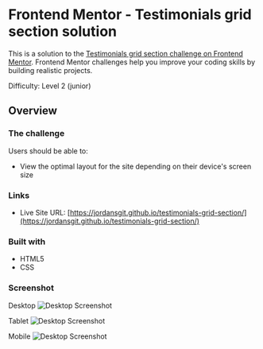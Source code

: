 # Frontend Mentor - Testimonials grid section solution

This is a solution to the [Testimonials grid section challenge on Frontend Mentor](https://www.frontendmentor.io/challenges/testimonials-grid-section-Nnw6J7Un7). Frontend Mentor challenges help you improve your coding skills by building realistic projects. 

Difficulty: Level 2 (junior) 

## Overview

### The challenge

Users should be able to:

- View the optimal layout for the site depending on their device's screen size

### Links

- Live Site URL: [https://jordansgit.github.io/testimonials-grid-section/](https://jordansgit.github.io/testimonials-grid-section/)

### Built with

- HTML5 
- CSS 

### Screenshot

Desktop
![Desktop Screenshot](./screenshots/desktop-screenshot.jpg)

Tablet 
![Desktop Screenshot](./screenshots/tablet-screenshot.jpg)

Mobile 
![Desktop Screenshot](./screenshots/mobile-screenshot.jpg)

